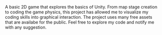 A basic 2D game that explores the basics of Unity. 
From map stage creation to coding the game physics, this project has allowed me to visualize my coding skills into graphical interaction.
The project uses many free assets that are availabe for the public.
Feel free to explore my code and notify me with any suggestion.
